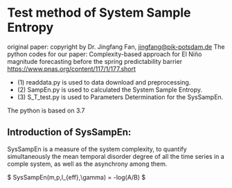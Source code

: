 # Test method of System Sample Entropy
original paper: copyright by Dr. Jingfang Fan, jingfang@pik-potsdam.de
The python codes for our paper: 
Complexity-based approach for El Niño magnitude forecasting before the spring predictability barrier
https://www.pnas.org/content/117/1/177.short

- (1) readdata.py is used to data download and preprocessing. 
- (2) SampEn.py is used to calculated the System Sample Entropy.
- (3) S_T_test.py is used to Parameters Determination for the SysSampEn.

The python is based on 3.7

## Introduction of SysSampEn:
SysSampEn is a measure of the system complexity, 
to quantify simultaneously the mean temporal disorder degree of all the time series in a comple system,
as well as the asynchrony among them.

$ SysSampEn(m,p,l_{eff},\gamma) = -log(A/B) $
